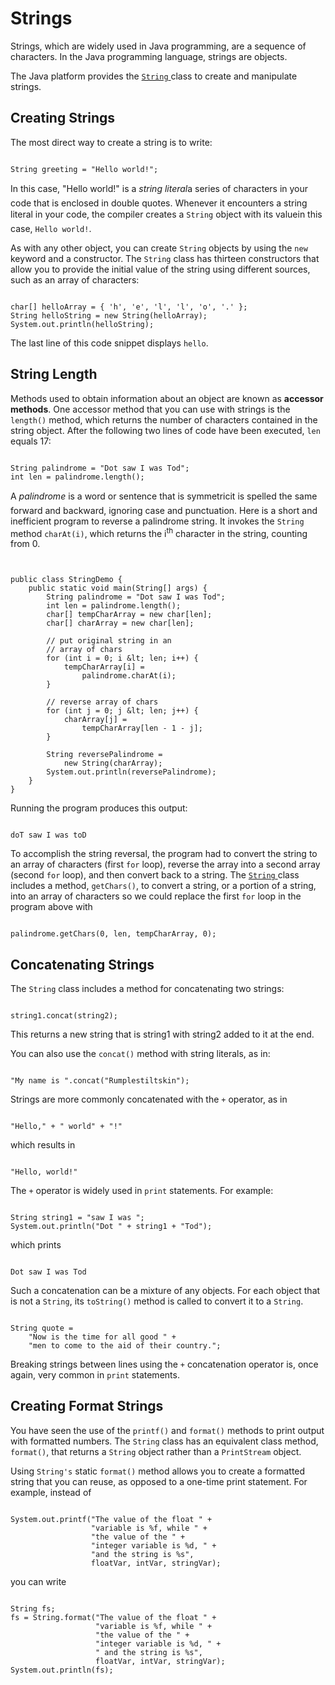 
# Strings

Strings, which are widely used in Java programming, are a sequence of characters. In the Java programming language, strings are objects.

The Java platform provides the 
[`String` ](https://docs.oracle.com/javase/8/docs/api/java/lang/String.html) class to create and manipulate strings.

## Creating Strings

The most direct way to create a string is to write:

```

String greeting = "Hello world!";

```

In this case, "Hello world!" is a *string literal*&#151;a series of characters in your code that is enclosed in double quotes. Whenever it encounters a string literal in your code, the compiler creates a `String` object with its value&#151;in this case, `Hello world!`.

As with any other object, you can create `String` objects by using the `new` keyword and a constructor. The `String` class has thirteen constructors that allow you to provide the initial value of the string using different sources, such as an array of characters:

```

char[] helloArray = { 'h', 'e', 'l', 'l', 'o', '.' };
String helloString = new String(helloArray);
System.out.println(helloString);

```

The last line of this code snippet displays `hello`.

## String Length

Methods used to obtain information about an object are known as **accessor methods**. One accessor method that you can use with strings is the `length()` method, which returns the number of characters contained in the string object. After the following two lines of code have been executed, `len` equals 17:

```

String palindrome = "Dot saw I was Tod";
int len = palindrome.length();

```

A *palindrome* is a word or sentence that is symmetric&#151;it is spelled the same forward and backward, ignoring case and punctuation. Here is a short and inefficient program to reverse a palindrome string. It invokes the `String` method `charAt(i)`, which returns the i<sup>th</sup> character in the string, counting from 0.

```


public class StringDemo {
    public static void main(String[] args) {
        String palindrome = "Dot saw I was Tod";
        int len = palindrome.length();
        char[] tempCharArray = new char[len];
        char[] charArray = new char[len];
        
        // put original string in an 
        // array of chars
        for (int i = 0; i &lt; len; i++) {
            tempCharArray[i] = 
                palindrome.charAt(i);
        } 
        
        // reverse array of chars
        for (int j = 0; j &lt; len; j++) {
            charArray[j] =
                tempCharArray[len - 1 - j];
        }
        
        String reversePalindrome =
            new String(charArray);
        System.out.println(reversePalindrome);
    }
}

```

Running the program produces this output:

```

doT saw I was toD

```

To accomplish the string reversal, the program had to convert the string to an array of characters (first `for` loop), reverse the array into a second array (second `for` loop), and then convert back to a string. The 
[`String` ](https://docs.oracle.com/javase/8/docs/api/java/lang/String.html) class includes a method, `getChars()`, to convert a string, or a portion of a string, into an array of characters so we could replace the first `for` loop in the program above with

```

palindrome.getChars(0, len, tempCharArray, 0);

```

## Concatenating Strings

The `String` class includes a method for concatenating two strings:

```

string1.concat(string2); 

```

This returns a new string that is string1 with string2 added to it at the end.

You can also use the `concat()` method with string literals, as in:

```

"My name is ".concat("Rumplestiltskin");

```

Strings are more commonly concatenated with the `+` operator, as in

```

"Hello," + " world" + "!"

```

which results in

```

"Hello, world!"

```

The `+` operator is widely used in `print` statements. For example:

```

String string1 = "saw I was ";
System.out.println("Dot " + string1 + "Tod");

```

which prints

```

Dot saw I was Tod

```

Such a concatenation can be a mixture of any objects. For each object that is not a `String`, its `toString()` method is called to convert it to a `String`.

```

String quote = 
    "Now is the time for all good " +
    "men to come to the aid of their country.";

```

Breaking strings between lines using the `+` concatenation operator is, once again, very common in `print` statements.

## Creating Format Strings

You have seen the use of the `printf()` and `format()` methods to print output with formatted numbers. The `String` class has an equivalent class method, `format()`, that returns a `String` object rather than a `PrintStream` object.

Using `String's` static `format()` method allows you to create a formatted string that you can reuse, as opposed to a one-time print statement. For example, instead of

```

System.out.printf("The value of the float " +
                  "variable is %f, while " +
                  "the value of the " + 
                  "integer variable is %d, " +
                  "and the string is %s", 
                  floatVar, intVar, stringVar); 

```

you can write

```

String fs;
fs = String.format("The value of the float " +
                   "variable is %f, while " +
                   "the value of the " + 
                   "integer variable is %d, " +
                   " and the string is %s",
                   floatVar, intVar, stringVar);
System.out.println(fs);

```
